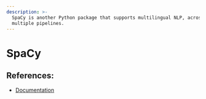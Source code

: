 ```yaml
---
description: >-
  SpaCy is another Python package that supports multilingual NLP, across
  multiple pipelines.
---
```


# SpaCy

##

##

## References:&#x20;

* [Documentation](https://spacy.io/)
